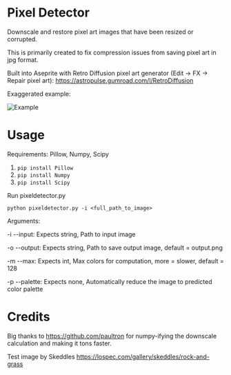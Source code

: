 # Pixel Detector
Downscale and restore pixel art images that have been resized or corrupted.

This is primarily created to fix compression issues from saving pixel art in jpg format.

Built into Aseprite with Retro Diffusion pixel art generator (Edit -> FX -> Repair pixel art): https://astropulse.gumroad.com/l/RetroDiffusion

Exaggerated example:

![Example](https://github.com/Astropulse/pixeldetector/assets/61034487/f8ae2802-42c1-4dba-af56-fe849ac8915c)

# Usage
Requirements: Pillow, Numpy, Scipy

1. `pip install Pillow`
2. `pip install Numpy`
3. `pip install Scipy`

Run pixeldetector.py

`python pixeldetector.py -i <full_path_to_image>`

Arguments:

-i --input: Expects string, Path to input image

-o --output: Expects string, Path to save output image, default = output.png

-m --max: Expects int, Max colors for computation, more = slower, default = 128

-p --palette: Expects none, Automatically reduce the image to predicted color palette

# Credits
Big thanks to https://github.com/paultron for numpy-ifying the downscale calculation and making it tons faster.

Test image by Skeddles https://lospec.com/gallery/skeddles/rock-and-grass

